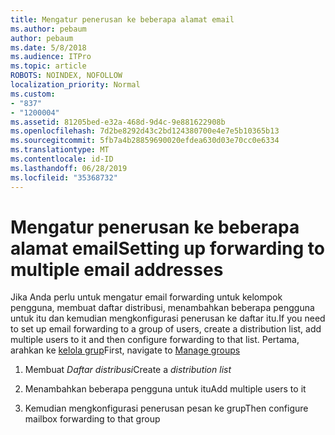```yaml
---
title: Mengatur penerusan ke beberapa alamat email
ms.author: pebaum
author: pebaum
ms.date: 5/8/2018
ms.audience: ITPro
ms.topic: article
ROBOTS: NOINDEX, NOFOLLOW
localization_priority: Normal
ms.custom:
- "837"
- "1200004"
ms.assetid: 81205bed-e32a-468d-9d4c-9e881622908b
ms.openlocfilehash: 7d2be8292d43c2bd124380700e4e7e5b10365b13
ms.sourcegitcommit: 5fb7a4b28859690020efdea630d03e70cc0e6334
ms.translationtype: MT
ms.contentlocale: id-ID
ms.lasthandoff: 06/28/2019
ms.locfileid: "35368732"
---
```

# <a name="setting-up-forwarding-to-multiple-email-addresses"></a><span data-ttu-id="ad70a-102">Mengatur penerusan ke beberapa alamat email</span><span class="sxs-lookup"><span data-stu-id="ad70a-102">Setting up forwarding to multiple email addresses</span></span>

<span data-ttu-id="ad70a-103">Jika Anda perlu untuk mengatur email forwarding untuk kelompok pengguna, membuat daftar distribusi, menambahkan beberapa pengguna untuk itu dan kemudian mengkonfigurasi penerusan ke daftar itu.</span><span class="sxs-lookup"><span data-stu-id="ad70a-103">If you need to set up email forwarding to a group of users, create a distribution list, add multiple users to it and then configure forwarding to that list.</span></span> <span data-ttu-id="ad70a-104">Pertama, arahkan ke [kelola grup](https://portal.office.com/adminportal/home#/groups)</span><span class="sxs-lookup"><span data-stu-id="ad70a-104">First, navigate to [Manage groups](https://portal.office.com/adminportal/home#/groups)</span></span>
  
1. <span data-ttu-id="ad70a-105">Membuat *Daftar distribusi*</span><span class="sxs-lookup"><span data-stu-id="ad70a-105">Create a  *distribution list*</span></span>

2. <span data-ttu-id="ad70a-106">Menambahkan beberapa pengguna untuk itu</span><span class="sxs-lookup"><span data-stu-id="ad70a-106">Add multiple users to it</span></span>

3. <span data-ttu-id="ad70a-107">Kemudian mengkonfigurasi penerusan pesan ke grup</span><span class="sxs-lookup"><span data-stu-id="ad70a-107">Then configure mailbox forwarding to that group</span></span>
